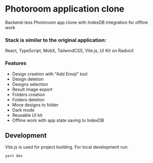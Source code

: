 # Photoroom application clone

Backend-less Photoroom app clone with IndexDB integration for offline work

### Stack is similar to the original application:
React, TypeScript, MobX, TailwindCSS, Vite.js, UI Kit on RadixUI

### Features

- Design creation with "Add Emoji" tool
- Design deletion
- Designs selection
- Result image export
- Folders creation
- Folders deletion
- Move designs to folder
- Dark mode
- Reusable UI kit
- Offline work with app state saving to IndexDB

## Development

Vite.js is used for project building. For local development run:

```
yarn dev
```